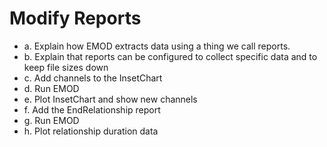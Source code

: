# Modify Reports

- a. Explain how EMOD extracts data using a thing we call reports.
- b. Explain that reports can be configured to collect specific data and to keep file sizes down
- c. Add channels to the InsetChart
- d. Run EMOD
- e. Plot InsetChart and show new channels
- f. Add the EndRelationship report
- g. Run EMOD
- h. Plot relationship duration data
